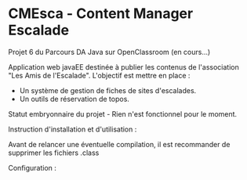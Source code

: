 # CMEsca - Content Manager Escalade
Projet 6 du Parcours DA Java sur OpenClassroom (en cours...)

Application web javaEE destinée à publier les contenus de l'association "Les Amis de l'Escalade".
L'objectif est mettre en place :
- Un système de gestion de fiches de sites d'escalades. 
- Un outils de réservation de topos.

Statut embryonnaire du projet - Rien n'est fonctionnel pour le moment.

Instruction d'installation et d'utilisation :


Avant de relancer une éventuelle compilation, il est recommander de supprimer les fichiers .class


Configuration :




